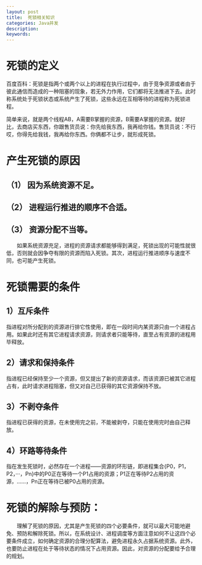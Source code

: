```yaml
---
layout: post
title:  死锁相关知识 
categories: Java并发
description: 
keywords: 
---
```



# 死锁的定义

百度百科：死锁是指两个或两个以上的进程在执行过程中，由于竞争资源或者由于彼此通信而造成的一种阻塞的现象，若无外力作用，它们都将无法推进下去。此时称系统处于死锁状态或系统产生了死锁，这些永远在互相等待的进程称为死锁进程。

简单来说，就是两个线程AB，A需要B掌握的资源，B需要A掌握的资源。就好比，去商店买东西，你跟售货员说：你先给我东西，我再给你钱。售货员说：不行哎，你得先给我钱，我再给你东西。你俩都不让步，就形成死锁。

# 产生死锁的原因

## （1） 因为系统资源不足。

## （2） 进程运行推进的顺序不合适。

## （3） 资源分配不当等。

　　如果系统资源充足，进程的资源请求都能够得到满足，死锁出现的可能性就很低，否则就会因争夺有限的资源而陷入死锁。其次，进程运行推进顺序与速度不同，也可能产生死锁。

# 死锁需要的条件

## 1）互斥条件

指进程对所分配到的资源进行排它性使用，即在一段时间内某资源只由一个进程占用。如果此时还有其它进程请求资源，则请求者只能等待，直至占有资源的进程用毕释放。

## 2）请求和保持条件

指进程已经保持至少一个资源，但又提出了新的资源请求，而该资源已被其它进程占有，此时请求进程阻塞，但又对自己已获得的其它资源保持不放。

## 3）不剥夺条件

指进程已获得的资源，在未使用完之前，不能被剥夺，只能在使用完时由自己释放。

## 4）环路等待条件

指在发生死锁时，必然存在一个进程——资源的环形链，即进程集合{P0，P1，P2，···，Pn}中的P0正在等待一个P1占用的资源；P1正在等待P2占用的资源，……，Pn正在等待已被P0占用的资源。

# 死锁的解除与预防：

　　理解了死锁的原因，尤其是产生死锁的四个必要条件，就可以最大可能地避免、预防和解除死锁。所以，在系统设计、进程调度等方面注意如何不让这四个必要条件成立，如何确定资源的合理分配算法，避免进程永久占据系统资源。此外，也要防止进程在处于等待状态的情况下占用资源。因此，对资源的分配要给予合理的规划。
